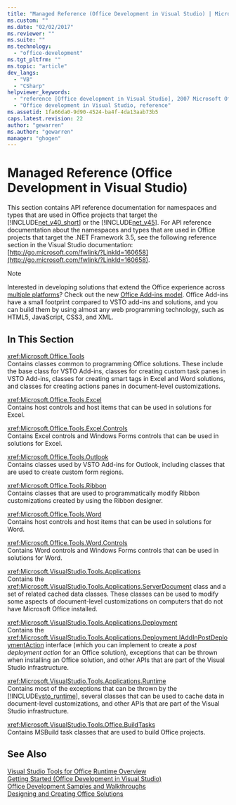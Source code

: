 ```yaml
---
title: "Managed Reference (Office Development in Visual Studio) | Microsoft Docs"
ms.custom: ""
ms.date: "02/02/2017"
ms.reviewer: ""
ms.suite: ""
ms.technology: 
  - "office-development"
ms.tgt_pltfrm: ""
ms.topic: "article"
dev_langs: 
  - "VB"
  - "CSharp"
helpviewer_keywords: 
  - "reference [Office development in Visual Studio], 2007 Microsoft Office system"
  - "Office development in Visual Studio, reference"
ms.assetid: 1fa66da0-9d90-4524-ba4f-4da13aab73b5
caps.latest.revision: 22
author: "gewarren"
ms.author: "gewarren"
manager: "ghogen"
---
```

# Managed Reference (Office Development in Visual Studio)
  This section contains API reference documentation for namespaces and types that are used in Office projects that target the [!INCLUDE[net_v40_short](../sharepoint/includes/net-v40-short-md.md)] or the [!INCLUDE[net_v45](../vsto/includes/net-v45-md.md)]. For API reference documentation about the namespaces and types that are used in Office projects that target the .NET Framework 3.5, see the following reference section in the Visual Studio documentation: [http://go.microsoft.com/fwlink/?LinkId=160658](http://go.microsoft.com/fwlink/?LinkId=160658).  
  
> [!NOTE]  
>  Interested in developing solutions that extend the Office experience across [multiple platforms](https://dev.office.com/add-in-availability)? Check out the new [Office Add-ins model](https://dev.office.com/docs/add-ins/overview/office-add-ins). Office Add-ins have a small footprint compared to VSTO add-ins and solutions, and you can build them by using almost any web programming technology, such as HTML5, JavaScript, CSS3, and XML.  
  
## In This Section  
 <xref:Microsoft.Office.Tools>  
 Contains classes common to programming Office solutions. These include the base class for VSTO Add-ins, classes for creating custom task panes in VSTO Add-ins, classes for creating smart tags in Excel and Word solutions, and classes for creating actions panes in document-level customizations.  
  
 <xref:Microsoft.Office.Tools.Excel>  
 Contains host controls and host items that can be used in solutions for Excel.  
  
 <xref:Microsoft.Office.Tools.Excel.Controls>  
 Contains Excel controls and Windows Forms controls that can be used in solutions for Excel.  
  
 <xref:Microsoft.Office.Tools.Outlook>  
 Contains classes used by VSTO Add-ins for Outlook, including classes that are used to create custom form regions.  
  
 <xref:Microsoft.Office.Tools.Ribbon>  
 Contains classes that are used to programmatically modify Ribbon customizations created by using the Ribbon designer.  
  
 <xref:Microsoft.Office.Tools.Word>  
 Contains host controls and host items that can be used in solutions for Word.  
  
 <xref:Microsoft.Office.Tools.Word.Controls>  
 Contains Word controls and Windows Forms controls that can be used in solutions for Word.  
  
 <xref:Microsoft.VisualStudio.Tools.Applications>  
 Contains the <xref:Microsoft.VisualStudio.Tools.Applications.ServerDocument> class and a set of related cached data classes. These classes can be used to modify some aspects of document-level customizations on computers that do not have Microsoft Office installed.  
  
 <xref:Microsoft.VisualStudio.Tools.Applications.Deployment>  
 Contains the <xref:Microsoft.VisualStudio.Tools.Applications.Deployment.IAddInPostDeploymentAction> interface (which you can implement to create a *post deployment action* for an Office solution), exceptions that can be thrown when installing an Office solution, and other APIs that are part of the Visual Studio infrastructure.  
  
 <xref:Microsoft.VisualStudio.Tools.Applications.Runtime>  
 Contains most of the exceptions that can be thrown by the [!INCLUDE[vsto_runtime](../vsto/includes/vsto-runtime-md.md)], several classes that can be used to cache data in document-level customizations, and other APIs that are part of the Visual Studio infrastructure.  
  
 <xref:Microsoft.VisualStudio.Tools.Office.BuildTasks>  
 Contains MSBuild task classes that are used to build Office projects.  
  
## See Also  
 [Visual Studio Tools for Office Runtime Overview](../vsto/visual-studio-tools-for-office-runtime-overview.md)   
 [Getting Started &#40;Office Development in Visual Studio&#41;](../vsto/getting-started-office-development-in-visual-studio.md)   
 [Office Development Samples and Walkthroughs](../vsto/office-development-samples-and-walkthroughs.md)   
 [Designing and Creating Office Solutions](../vsto/designing-and-creating-office-solutions.md)  
  
  